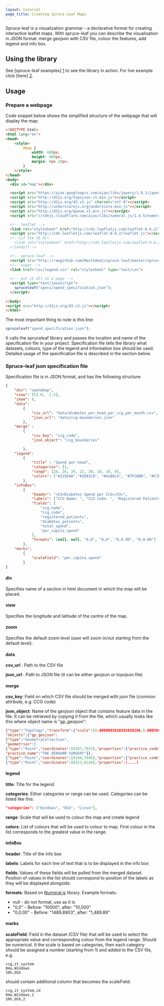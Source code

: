 ```yaml
---
layout: tutorial
page_title: Creating Spruce Leaf Maps
---
```

Spruce-leaf is a visualization grammar - a declarative format for creating interactive leaflet maps.
With spruce-leaf you can describe the visualisation in JSON format: merge geojson with CSV file, colour the features, add legend and info box.

## Using the library

See [spruce-leaf examples] [1] to see the library in action.
For live example click [here] [2].

  [1]: http://github.com/MastodonC/spruce-leaf-examples       "Spruce-leaf examples"
  [2]: http://rawgithub.com/MastodonC/spruce-leaf-examples/master/diabetes_spend.html       "Live example"

Usage
-----

### Prepare a webpage
Code snippet below shows the simplified structure of the webpage that will display the map:

```html
<!DOCTYPE html>
<html lang="en">
<head>
    <style>
        #map {
            width: 600px;
            height: 600px;
            margin: 0px 20px;
        }
    </style>
</head>
<body>
  <div id="map"></div>

  <script src="https://ajax.googleapis.com/ajax/libs/jquery/1.9.1/jquery.min.js" type="text/javascript"></script>
  <script src="http://d3js.org/topojson.v1.min.js"></script>
  <script src="http://d3js.org/d3.v3.js" charset="utf-8"></script>
  <script src="http://underscorejs.org/underscore-min.js"></script>
  <script src="http://d3js.org/queue.v1.min.js"></script>
  <script src="//cdnjs.cloudflare.com/ajax/libs/numeral.js/1.4.5/numeral.min.js"></script>

  <!-- leaflet -->
  <link rel="stylesheet" href="http://cdn.leafletjs.com/leaflet-0.6.2/leaflet.css"/>
  <script src="http://cdn.leafletjs.com/leaflet-0.6.2/leaflet.js"></script>
  <!--[if lte IE 8]>
    <link rel="stylesheet" href="http://cdn.leafletjs.com/leaflet-0.6.2/leaflet.ie.css"/>
  <![endif]-->

  <!-- spruce-leaf -->
  <script src="http://rawgithub.com/MastodonC/spruce-leaf/master/spruce-leaf.js"></script>
  <!-- sugar -->
  <link href="css/legend.css" rel="stylesheet" type="text/css">
  
  <!-- put it all on a page -->
  <script type="text/javascript">
    spruceleaf("specs/spend_specification.json");
  </script>
  
</body>
<script src="http://d3js.org/d3.v3.js"></script>
</html>
```

The most important thing to note is this line:

```javascript
spruceleaf("spend_specification.json");
```
It calls the spruceleaf library and passes the location and name of the specification file in your project. Specification file tells the library what datasets, colours, type of the legend and information box should be used. Detailed usage of the specification file is described in the section below.

### Spruce-leaf json specification file

Specification file is in JSON format, and has the following structure:

```json
{
    "div": "spendmap",
    "view": [53.0, -1.5],
    "zoom": 6,
    "data":
        {
            "csv_url": "data/diabetes_per_head_per_ccg_per_month.csv",
            "json_url": "data/ccg-boundaries.json"
        },
    "merge" :
        {
            "csv_key": "ccg_code",
            "json_object": "ccg_boundaries"

        },
    "legend":
        {
            "title" : "Spend per head",
            "categories": [],
            "range": [28, 26, 24, 22, 20, 18, 16, 0],
            "colors": ["#225EA8","#1D91C0", "#41B6C4", "#7FCDBB", "#C7E9B4","#EDF8B1", "#FFFFD9"]
        },
    "infoBox":
        {
            "header": "<h3>Diabetes Spend per CCG</h3>",
            "labels": ["CCG Name: ", "CCG Code: ", "Registered Patients: ", "Diabetes Patients: ", "Total Spend: £", "Spend per diabetes patient: £"],
            "fields": [
                "ccg_name",
                "ccg_code",
                "registered_patients",
                "diabetes_patients",
                "total_spend",
                "per_capita_spend"
            ],
            "formats": [null, null, "0,0", "0,0", "0,0.00", "0,0.00"]
        },
    "marks":
        {
            "scaleField": "per_capita_spend"
        }
}
```

#### div
    
Specifies name of a section in html document in which the map will be placed.

#### view
    
Specifies the longitude and latitude of the centre of the map.

#### zoom
    
Specifies the default zoom level (user will zoom in/out starting from the default level).

#### data
    
**csv_url** : Path to the CSV file

**json_url** : Path to JSON file (it can be either geojson or topojson file)

#### merge
    
**csv_key**: Field on which CSV file should be merged with json file (common attribute, e.g. CCG code)

**json_object**: Name of the geojson object that contains feature data in the file. It can be retrieved by copying it from the file, which usually looks like this where object name is "gp_geojson":

```json
{"type":"Topology","transform":{"scale":[0.0008065826582658266,0.0005860991099109911],"translate":[-6.308047,49.91201]},
"objects":{"gp_geojson":
{"type":"GeometryCollection",
"geometries":[
{"type":"Point","coordinates":[6187,7933],"properties":{"practice_code":"A81001",
"practice_name":"THE DENSHAM SURGERY"}},
{"type":"Point","coordinates":[6194,7946],"properties":{"practice_code":"A81002","practice_name":"QUEENS PARK MEDICAL CENTRE"}},
{"type":"Point","coordinates":[6313,8144],"properties":(....)

```

#### legend
    
**title**: Title for the legend

**categories**: Either categories or range can be used. Categories can be listed like this:
    
```json
"categories": ["Windows", "OSX", "Linux"],
```

**range**: Scale that will be used to colour the map and create legend

**colors**: List of colours that will be used to colour to map. First colour in the list corresponds to the greatest value in the range.

#### infoBox

**header**: Title of the info box

**labels**: Labels for each line of text that is to be displayed in the info box

**fields**: Values of these fields will be pulled from the merged dataset. Position of values in the list should correspond to position of the labels as they will be displayed alongside.

**formats**: Based on [Numeral.js](http://numeraljs.com/) library. Example formats:

- null - do not format, use as it is
- "0,0" - Before: "10000", after: "10,000"
- "0,0.00" - Before: "1489.8903", after: "1,489.89"

#### marks

**scaleField**: Field in the dataset (CSV file) that will be used to select the appropriate value and corresponding colour from the legend range. Should be numerical. It the scale is based on categories, then each category should be assigned a number (starting from 1) and added to the CSV file, e.g.

    ccg,it_system 
    04a,Windows
    10h,OSX

should contain additional column that becomes the scaleField:

    ccg,it_system,id
    04a,Windows,1
    10h,OSX,2
